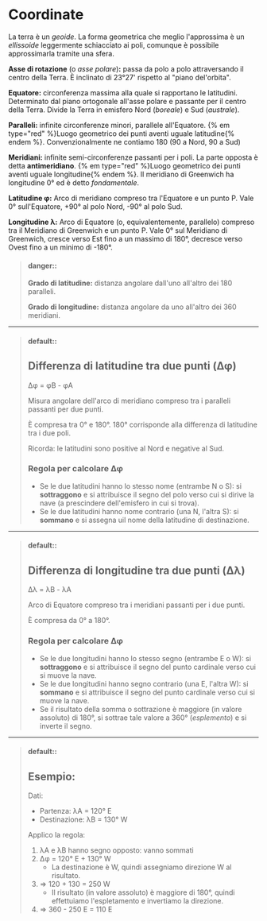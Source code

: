 # Coordinate

La terra è un _geoide_. La forma geometrica che meglio l'approssima è un _ellissoide_ leggermente schiacciato ai poli, comunque è possibile approssimarla tramite una sfera.

**Asse di rotazione** (o _asse polare_)**:** passa da polo a polo attraversando il centro della Terra. È inclinato di 23°27' rispetto al "piano del'orbita".

**Equatore:** circonferenza massima alla quale si rapportano le latitudini. Determinato dal piano ortogonale all'asse polare e passante per il centro della Terra. Divide la Terra in emisfero Nord (_boreale_) e Sud (_australe_).

**Paralleli:** infinite circonferenze minori, parallele all'Equatore. {% em type="red" %}Luogo geometrico dei punti aventi uguale latitudine{% endem %}. Convenzionalmente ne contiamo 180 (90 a Nord, 90 a Sud)

**Meridiani:** infinite semi-circonferenze passanti per i poli. La parte opposta è detta **antimeridiano**. {% em type="red" %}Luogo geometrico dei punti aventi uguale longitudine{% endem %}. Il meridiano di Greenwich ha longitudine 0° ed è detto _fondamentale_.

**Latitudine &phi;:** Arco di meridiano compreso tra l'Equatore e un punto P. Vale 0° sull'Equatore, +90° al polo Nord, -90° al polo Sud.

**Longitudine &lambda;:** Arco di Equatore (o, equivalentemente, parallelo) compreso tra il Meridiano di Greenwich e un punto P. Vale 0° sul Meridiano di Greenwich, cresce verso Est fino a un massimo di 180°, decresce verso Ovest fino a un minimo di -180°.

> #### danger::
>
> **Grado di latitudine:** distanza angolare dall'uno all'altro dei 180 paralleli.
>
> **Grado di longitudine:** distanza angolare da uno all'altro dei 360 meridiani.

---

> #### default::
> 
> ## Differenza di latitudine tra due punti (&Delta;&phi;)
> 
> &Delta;&phi; = &phi;B - &phi;A
> 
> Misura angolare dell'arco di meridiano compreso tra i paralleli passanti per due punti.
> 
> È compresa tra 0° e 180°. 180° corrisponde alla differenza di latitudine tra i due poli.
>
> Ricorda: le latitudini sono positive al Nord e negative al Sud.
>
> ### Regola per calcolare &Delta;&phi;
> 
> * Se le due latitudini hanno lo stesso nome (entrambe N o S): si **sottraggono** e si attribuisce il segno del polo verso cui si dirive la nave (a prescindere dell'emisfero in cui si trova).
> * Se le due latitudini hanno nome contrario (una N, l'altra S): si **sommano** e si assegna uil nome della latitudine di destinazione.

---

> #### default::
>
> ## Differenza di longitudine tra due punti (&Delta;&lambda;)
>
> &Delta;&lambda; = &lambda;B - &lambda;A
>
> Arco di Equatore compreso tra i meridiani passanti per i due punti.
> 
> È compresa da 0° a 180°.
> 
> ### Regola per calcolare &Delta;&phi;
> 
> * Se le due longitudini hanno lo stesso segno (entrambe E o W): si **sottraggono** e si attribuisce il segno del punto cardinale verso cui si muove la nave.
> * Se le due longitudini hanno segno contrario (una E, l'altra W): si **sommano** e si attribuisce il segno del punto cardinale verso cui si muove la nave.
> * Se il risultato della somma o sottrazione è maggiore (in valore assoluto) di 180°, si sottrae tale valore a 360° (_esplemento_) e si inverte il segno.

---

> #### default::
>
> ## Esempio: 
> 
> Dati:
>
> * Partenza: &lambda;A = 120° E 
> * Destinazione: &lambda;B = 130° W
>
> Applico la regola:
> 
> 1. &lambda;A e &lambda;B hanno segno opposto: vanno sommati
> 2. &Delta;&phi; = 120° E + 130° W
>    * La destinazione è W, quindi assegniamo direzione W al risultato.
> 3. &rArr; 120 + 130 = 250 W
>    * Il risultato (in valore assoluto) è maggiore di 180°, quindi effettuiamo l'espletamento e invertiamo la direzione.
> 4. &rArr; 360 - 250 E = 110 E
